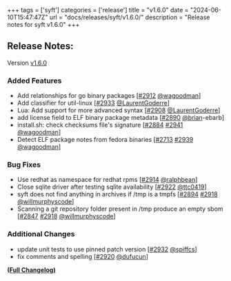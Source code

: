 +++
tags = ['syft']
categories = ['release']
title = "v1.6.0"
date = "2024-06-10T15:47:47Z"
url = "docs/releases/syft/v1.6.0/"
description = "Release notes for syft v1.6.0"
+++

## Release Notes:
Version [v1.6.0](https://github.com/anchore/syft/releases/tag/v1.6.0)

### Added Features

- Add relationships for go binary packages [[#2912](https://github.com/anchore/syft/pull/2912) [@wagoodman](https://github.com/wagoodman)]
- Add classifier for util-linux [[#2933](https://github.com/anchore/syft/pull/2933) [@LaurentGoderre](https://github.com/LaurentGoderre)]
- Lua: Add support for more advanced syntax [[#2908](https://github.com/anchore/syft/pull/2908) [@LaurentGoderre](https://github.com/LaurentGoderre)]
- add license field to ELF binary package metadata [[#2890](https://github.com/anchore/syft/pull/2890) [@brian](https://github.com/brian)-ebarb]
- install.sh: check checksums file's signature [[#2884](https://github.com/anchore/syft/issues/2884) [#2941](https://github.com/anchore/syft/pull/2941) [@wagoodman](https://github.com/wagoodman)]
- Detect ELF package notes from fedora binaries [[#2713](https://github.com/anchore/syft/issues/2713) [#2939](https://github.com/anchore/syft/pull/2939) [@wagoodman](https://github.com/wagoodman)]

### Bug Fixes

- Use redhat as namespace for redhat rpms [[#2914](https://github.com/anchore/syft/pull/2914) [@ralphbean](https://github.com/ralphbean)]
- Close sqlite driver after testing sqlite availability [[#2922](https://github.com/anchore/syft/pull/2922) [@ttc0419](https://github.com/ttc0419)]
- syft does not find anything in archives if /tmp is a tmpfs [[#2894](https://github.com/anchore/syft/issues/2894) [#2918](https://github.com/anchore/syft/pull/2918) [@willmurphyscode](https://github.com/willmurphyscode)]
- Scanning a git repository folder present in /tmp produce an empty sbom [[#2847](https://github.com/anchore/syft/issues/2847) [#2918](https://github.com/anchore/syft/pull/2918) [@willmurphyscode](https://github.com/willmurphyscode)]

### Additional Changes

- update unit tests to use pinned patch version [[#2932](https://github.com/anchore/syft/pull/2932) [@spiffcs](https://github.com/spiffcs)]
- fix comments and spelling [[#2920](https://github.com/anchore/syft/pull/2920) [@dufucun](https://github.com/dufucun)]

**[(Full Changelog)](https://github.com/anchore/syft/compare/v1.5.0...v1.6.0)**
